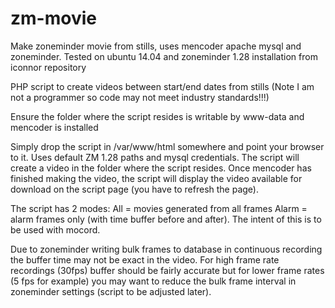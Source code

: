 # zm-movie
Make zoneminder movie from stills, uses mencoder apache mysql and zoneminder. Tested on ubuntu 14.04 and zoneminder 1.28 installation from iconnor repository

PHP script to create videos between start/end dates from stills (Note I am not a programmer so code may not meet industry standards!!!)

Ensure the folder where the script resides is writable by www-data and mencoder is installed

Simply drop the script in /var/www/html somewhere and point your browser to it. Uses default ZM 1.28 paths and mysql credentials. The script will create a video in the folder where the script resides. Once mencoder has finished making the video, the script will display the video available for download on the script page (you have to refresh the page).

The script has 2 modes:
All = movies generated from all frames
Alarm = alarm frames only (with time buffer before and after). The intent of this is to be used with mocord.

Due to zoneminder writing bulk frames to database in continuous recording the buffer time may not be exact in the video. For high frame rate recordings (30fps) buffer should be fairly accurate but for lower frame rates (5 fps for example) you may want to reduce the bulk frame interval in zoneminder settings (script to be adjusted later).
